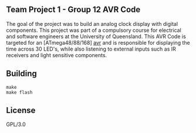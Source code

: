 
Team Project 1 - Group 12 AVR Code
----------------------------------

The goal of the project was to build an analog clock display with digital components. This project was part of a compulsory course for electrical and software engineers at the University of Queensland. This AVR Code is targeted for an [ATmega48/88/168] [avr] and is responsible for displaying the time across 30 LED's, while also listening to external inputs such as IR receivers and light sensitive components.

[avr]: http://www.atmel.com/devices/atmega48.aspx "Atmel AVR"


Building
--------

    make  
    make flash  

License
-------
GPL/3.0


